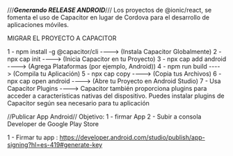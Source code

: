 ///***Generando RELEASE ANDROID***///
Los proyectos de @ionic/react, se fomenta el uso de Capacitor en lugar de Cordova para el desarrollo de aplicaciones móviles.

MIGRAR EL PROYECTO A CAPACITOR


1 - npm install -g @capacitor/cli  ----> (Instala Capacitor Globalmente)
2 - npx cap init ----> (Inicia Capacitor en tu Proyecto)
3 - npx cap add android ----> (Agrega Plataformas (por ejemplo, Android))
4 - npm run build ----> (Compila tu Aplicación)
5 - npx cap copy ----> (Copia tus Archivos)
6 - npx cap open android ----> (Abre tu Proyecto en Android Studio)
7 - Usa Capacitor Plugins ----> Capacitor también proporciona plugins para acceder a características nativas del dispositivo. Puedes instalar plugins de Capacitor según sea necesario para tu aplicación
 

//Publicar App Android//
Objetivo:  1 - firmar App
           2 - Subir a consola Developer de Google Play Store

1 - Firmar tu app : https://developer.android.com/studio/publish/app-signing?hl=es-419#generate-key